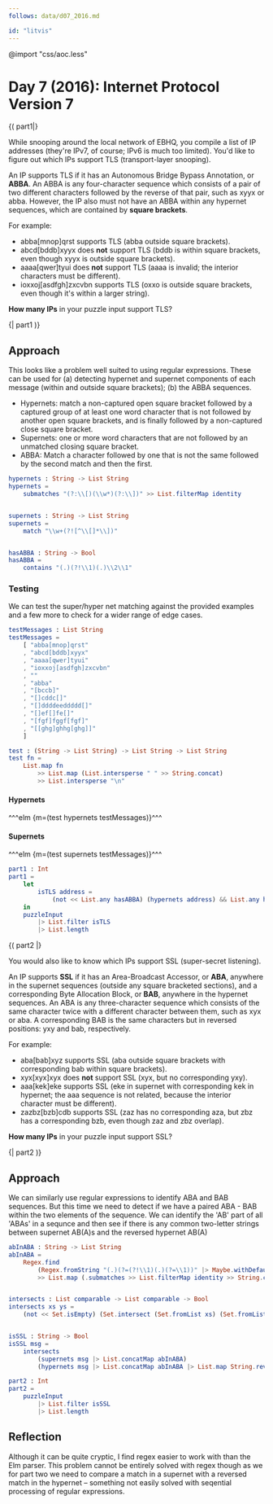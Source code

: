 ```yaml
---
follows: data/d07_2016.md

id: "litvis"
---
```


@import "css/aoc.less"

# Day 7 (2016): Internet Protocol Version 7

{( part1|}

While snooping around the local network of EBHQ, you compile a list of IP addresses (they're IPv7, of course; IPv6 is much too limited). You'd like to figure out which IPs support TLS (transport-layer snooping).

An IP supports TLS if it has an Autonomous Bridge Bypass Annotation, or **ABBA**. An ABBA is any four-character sequence which consists of a pair of two different characters followed by the reverse of that pair, such as xyyx or abba. However, the IP also must not have an ABBA within any hypernet sequences, which are contained by **square brackets**.

For example:

- abba[mnop]qrst supports TLS (abba outside square brackets).
- abcd[bddb]xyyx does **not** support TLS (bddb is within square brackets, even though xyyx is outside square brackets).
- aaaa[qwer]tyui does **not** support TLS (aaaa is invalid; the interior characters must be different).
- ioxxoj[asdfgh]zxcvbn supports TLS (oxxo is outside square brackets, even though it's within a larger string).

**How many IPs** in your puzzle input support TLS?

{| part1 )}

## Approach

This looks like a problem well suited to using regular expressions. These can be used for (a) detecting hypernet and supernet components of each message (within and outside square brackets); (b) the ABBA sequences.

- Hypernets: match a non-captured open square bracket followed by a captured group of at least one word character that is not followed by another open square brackets, and is finally followed by a non-captured close square bracket.
- Supernets: one or more word characters that are not followed by an unmatched closing square bracket.
- ABBA: Match a character followed by one that is not the same followed by the second match and then the first.

```elm {l}
hypernets : String -> List String
hypernets =
    submatches "(?:\\[)(\\w*)(?:\\])" >> List.filterMap identity


supernets : String -> List String
supernets =
    match "\\w+(?![^\\[]*\\])"


hasABBA : String -> Bool
hasABBA =
    contains "(.)(?!\\1)(.)\\2\\1"
```

### Testing

We can test the super/hyper net matching against the provided examples and a few more to check for a wider range of edge cases.

```elm {l}
testMessages : List String
testMessages =
    [ "abba[mnop]qrst"
    , "abcd[bddb]xyyx"
    , "aaaa[qwer]tyui"
    , "ioxxoj[asdfgh]zxcvbn"
    , ""
    , "abba"
    , "[bccb]"
    , "[]cddc[]"
    , "[]ddddeeddddd[]"
    , "[]ef[]fe[]"
    , "[fgf]fggf[fgf]"
    , "[[ghg]ghhg[ghg]]"
    ]
```

```elm {l}
test : (String -> List String) -> List String -> List String
test fn =
    List.map fn
        >> List.map (List.intersperse " " >> String.concat)
        >> List.intersperse "\n"
```

#### Hypernets

^^^elm {m=(test hypernets testMessages)}^^^

#### Supernets

^^^elm {m=(test supernets testMessages)}^^^

```elm {l r}
part1 : Int
part1 =
    let
        isTLS address =
            (not << List.any hasABBA) (hypernets address) && List.any hasABBA (supernets address)
    in
    puzzleInput
        |> List.filter isTLS
        |> List.length
```

{( part2 |}

You would also like to know which IPs support SSL (super-secret listening).

An IP supports **SSL** if it has an Area-Broadcast Accessor, or **ABA**, anywhere in the supernet sequences (outside any square bracketed sections), and a corresponding Byte Allocation Block, or **BAB**, anywhere in the hypernet sequences. An ABA is any three-character sequence which consists of the same character twice with a different character between them, such as xyx or aba. A corresponding BAB is the same characters but in reversed positions: yxy and bab, respectively.

For example:

- aba[bab]xyz supports SSL (aba outside square brackets with corresponding bab within square brackets).
- xyx[xyx]xyx does **not** support SSL (xyx, but no corresponding yxy).
- aaa[kek]eke supports SSL (eke in supernet with corresponding kek in hypernet; the aaa sequence is not related, because the interior character must be different).
- zazbz[bzb]cdb supports SSL (zaz has no corresponding aza, but zbz has a corresponding bzb, even though zaz and zbz overlap).

**How many IPs** in your puzzle input support SSL?

{| part2 )}

## Approach

We can similarly use regular expressions to identify ABA and BAB sequences. But this time we need to detect if we have a paired ABA - BAB within the two elements of the sequence. We can identify the 'AB' part of all 'ABAs' in a sequnce and then see if there is any common two-letter strings between supernet AB(A)s and the reversed hypernet AB(A)

```elm {l}
abInABA : String -> List String
abInABA =
    Regex.find
        (Regex.fromString "(.)(?=(?!\\1)(.)(?=\\1))" |> Maybe.withDefault Regex.never)
        >> List.map (.submatches >> List.filterMap identity >> String.concat)


intersects : List comparable -> List comparable -> Bool
intersects xs ys =
    (not << Set.isEmpty) (Set.intersect (Set.fromList xs) (Set.fromList ys))


isSSL : String -> Bool
isSSL msg =
    intersects
        (supernets msg |> List.concatMap abInABA)
        (hypernets msg |> List.concatMap abInABA |> List.map String.reverse)
```

```elm {l r}
part2 : Int
part2 =
    puzzleInput
        |> List.filter isSSL
        |> List.length
```

## Reflection

Although it can be quite cryptic, I find regex easier to work with than the Elm parser. This problem cannot be entirely solved with regex though as we for part two we need to compare a match in a supernet with a reversed match in the hypernet – something not easily solved with seqential processing of regular expressions.
